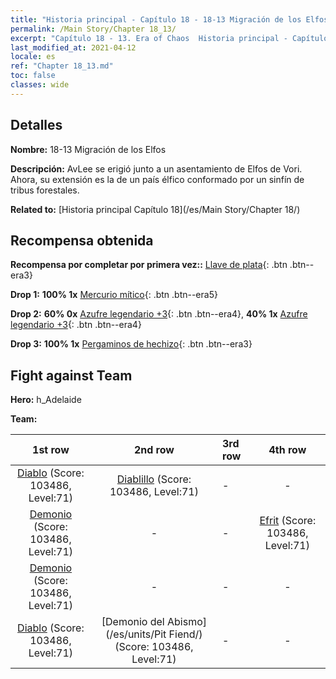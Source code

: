 ```yaml
---
title: "Historia principal - Capítulo 18 - 18-13 Migración de los Elfos"
permalink: /Main Story/Chapter 18_13/
excerpt: "Capítulo 18 - 13. Era of Chaos  Historia principal - Capítulo 18_13. 18-13 Migración de los Elfos"
last_modified_at: 2021-04-12
locale: es
ref: "Chapter 18_13.md"
toc: false
classes: wide
---
```


## Detalles

 **Nombre:** 18-13 Migración de los Elfos

 **Descripción:** AvLee se erigió junto a un asentamiento de Elfos de Vori. Ahora, su extensión es la de un país élfico conformado por un sinfín de tribus forestales.

 **Related to:** [Historia principal Capítulo 18](/es/Main Story/Chapter 18/)

## Recompensa obtenida

 **Recompensa por completar por primera vez::** [Llave de plata](/es/Items/con_693/){: .btn .btn--era3}

 **Drop 1:** **100% 1x** [Mercurio mítico](/es/Items/mat_63/){: .btn .btn--era5}

 **Drop 2:** **60% 0x** [Azufre legendario +3](/es/Items/mat_57/){: .btn .btn--era4}, **40% 1x** [Azufre legendario +3](/es/Items/mat_57/){: .btn .btn--era4}

 **Drop 3:** **100% 1x** [Pergaminos de hechizo](/es/Items/con_694/){: .btn .btn--era3}


## Fight against Team
 **Hero:** h_Adelaide

 **Team:**


  | 1st row | 2nd row | 3rd row | 4th row |
  |:----:|:----:|:----|:----:|
  | [Diablo](/es/units/Devil/) (Score: 103486, Level:71)  | [Diablillo](/es/units/Imp/) (Score: 103486, Level:71)  | - | - |
  | [Demonio](/es/units/Demon/) (Score: 103486, Level:71)  | - | - | [Efrit](/es/units/Efreeti/) (Score: 103486, Level:71)  |
  | [Demonio](/es/units/Demon/) (Score: 103486, Level:71)  | - | - | - |
  | [Diablo](/es/units/Devil/) (Score: 103486, Level:71)  | [Demonio del Abismo](/es/units/Pit Fiend/) (Score: 103486, Level:71)  | - | - |


